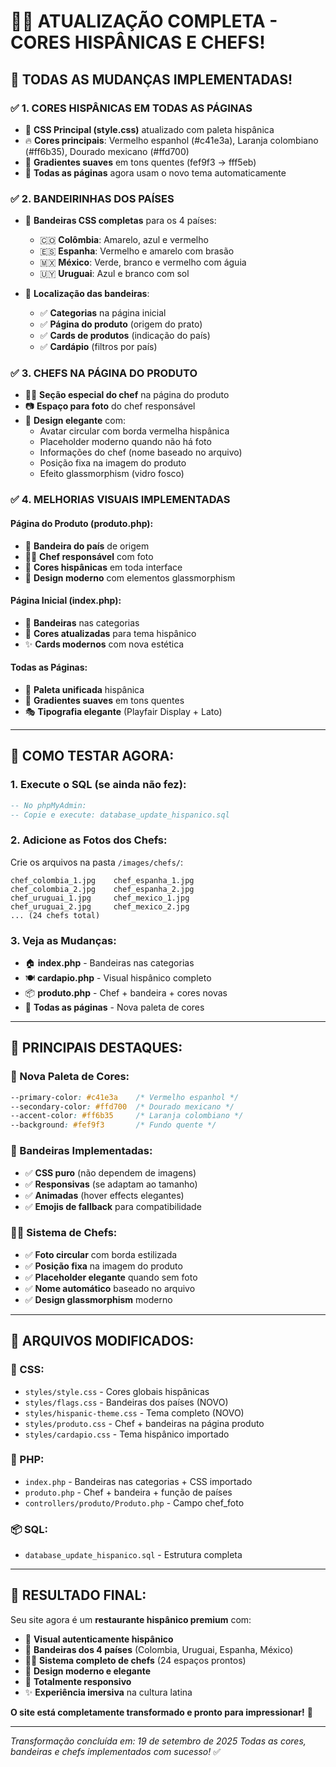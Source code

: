# 🌮✨ ATUALIZAÇÃO COMPLETA - CORES HISPÂNICAS E CHEFS!

## 🎯 **TODAS AS MUDANÇAS IMPLEMENTADAS!**

### ✅ **1. CORES HISPÂNICAS EM TODAS AS PÁGINAS**
- 🎨 **CSS Principal (style.css)** atualizado com paleta hispânica
- 🔥 **Cores principais**: Vermelho espanhol (#c41e3a), Laranja colombiano (#ff6b35), Dourado mexicano (#ffd700)
- 🌅 **Gradientes suaves** em tons quentes (fef9f3 → fff5eb)
- 📄 **Todas as páginas** agora usam o novo tema automaticamente

### ✅ **2. BANDEIRINHAS DOS PAÍSES**
- 🏴 **Bandeiras CSS completas** para os 4 países:
  - 🇨🇴 **Colômbia**: Amarelo, azul e vermelho
  - 🇪🇸 **Espanha**: Vermelho e amarelo com brasão
  - 🇲🇽 **México**: Verde, branco e vermelho com águia
  - 🇺🇾 **Uruguai**: Azul e branco com sol

- 📍 **Localização das bandeiras**:
  - ✅ **Categorias** na página inicial
  - ✅ **Página do produto** (origem do prato)
  - ✅ **Cards de produtos** (indicação do país)
  - ✅ **Cardápio** (filtros por país)

### ✅ **3. CHEFS NA PÁGINA DO PRODUTO**
- 👨‍🍳 **Seção especial do chef** na página do produto
- 📷 **Espaço para foto** do chef responsável
- 🎨 **Design elegante** com:
  - Avatar circular com borda vermelha hispânica
  - Placeholder moderno quando não há foto
  - Informações do chef (nome baseado no arquivo)
  - Posição fixa na imagem do produto
  - Efeito glassmorphism (vidro fosco)

### ✅ **4. MELHORIAS VISUAIS IMPLEMENTADAS**

#### **Página do Produto (produto.php)**:
- 🏴 **Bandeira do país** de origem
- 👨‍🍳 **Chef responsável** com foto
- 🎨 **Cores hispânicas** em toda interface
- 🌟 **Design moderno** com elementos glassmorphism

#### **Página Inicial (index.php)**:
- 🏴 **Bandeiras** nas categorias
- 🎨 **Cores atualizadas** para tema hispânico
- ✨ **Cards modernos** com nova estética

#### **Todas as Páginas**:
- 🎨 **Paleta unificada** hispânica
- 🌅 **Gradientes suaves** em tons quentes
- 🎭 **Tipografia elegante** (Playfair Display + Lato)

---

## 🚀 **COMO TESTAR AGORA:**

### **1. Execute o SQL (se ainda não fez):**
```sql
-- No phpMyAdmin:
-- Copie e execute: database_update_hispanico.sql
```

### **2. Adicione as Fotos dos Chefs:**
Crie os arquivos na pasta `/images/chefs/`:
```
chef_colombia_1.jpg    chef_espanha_1.jpg
chef_colombia_2.jpg    chef_espanha_2.jpg
chef_uruguai_1.jpg     chef_mexico_1.jpg
chef_uruguai_2.jpg     chef_mexico_2.jpg
... (24 chefs total)
```

### **3. Veja as Mudanças:**
- 🏠 **index.php** - Bandeiras nas categorias
- 🍽️ **cardapio.php** - Visual hispânico completo
- 📦 **produto.php** - Chef + bandeira + cores novas
- 🎨 **Todas as páginas** - Nova paleta de cores

---

## 🌟 **PRINCIPAIS DESTAQUES:**

### **🎨 Nova Paleta de Cores:**
```css
--primary-color: #c41e3a    /* Vermelho espanhol */
--secondary-color: #ffd700  /* Dourado mexicano */
--accent-color: #ff6b35     /* Laranja colombiano */
--background: #fef9f3       /* Fundo quente */
```

### **🏴 Bandeiras Implementadas:**
- ✅ **CSS puro** (não dependem de imagens)
- ✅ **Responsivas** (se adaptam ao tamanho)
- ✅ **Animadas** (hover effects elegantes)
- ✅ **Emojis de fallback** para compatibilidade

### **👨‍🍳 Sistema de Chefs:**
- ✅ **Foto circular** com borda estilizada
- ✅ **Posição fixa** na imagem do produto
- ✅ **Placeholder elegante** quando sem foto
- ✅ **Nome automático** baseado no arquivo
- ✅ **Design glassmorphism** moderno

---

## 📁 **ARQUIVOS MODIFICADOS:**

### **🎨 CSS:**
- `styles/style.css` - Cores globais hispânicas
- `styles/flags.css` - Bandeiras dos países (NOVO)
- `styles/hispanic-theme.css` - Tema completo (NOVO)
- `styles/produto.css` - Chef + bandeiras na página produto
- `styles/cardapio.css` - Tema hispânico importado

### **🔧 PHP:**
- `index.php` - Bandeiras nas categorias + CSS importado
- `produto.php` - Chef + bandeira + função de países
- `controllers/produto/Produto.php` - Campo chef_foto

### **📦 SQL:**
- `database_update_hispanico.sql` - Estrutura completa

---

## 🎉 **RESULTADO FINAL:**

Seu site agora é um **restaurante hispânico premium** com:

- 🌮 **Visual autenticamente hispânico**
- 🏴 **Bandeiras dos 4 países** (Colombia, Uruguai, Espanha, México)
- 👨‍🍳 **Sistema completo de chefs** (24 espaços prontos)
- 🎨 **Design moderno e elegante**
- 📱 **Totalmente responsivo**
- ✨ **Experiência imersiva** na cultura latina

**O site está completamente transformado e pronto para impressionar!** 🌟

---

*Transformação concluída em: 19 de setembro de 2025*
*Todas as cores, bandeiras e chefs implementados com sucesso!* ✅
